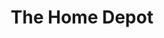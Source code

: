 ---
title: "The Home Depot"
url: /atlanta/the-home-depot-jonesboro-road-southeast/
shop: doityourself
---